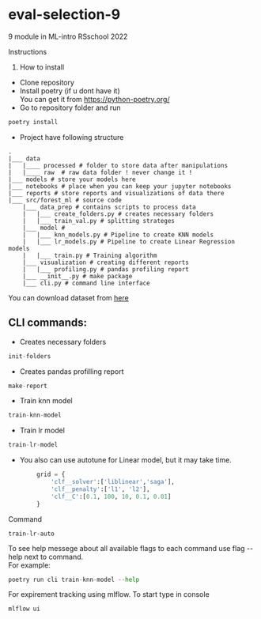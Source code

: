 # eval-selection-9
9 module in ML-intro RSschool 2022


Instructions  
1. How to install  
 - Clone repository  
 - Install poetry (if u dont have it)  
    You can get it from https://python-poetry.org/
 - Go to repository folder and run
```python
poetry install
```
 - Project have following structure
```
.
|___ data
|   |____ processed # folder to store data after manipulations
|   |____ raw  # raw data folder ! never change it ! 
|___ models # store your models here
|___ notebooks # place when you can keep your jupyter notebooks
|___ reports # store reports and visualizations of data there
|___ src/forest_ml # source code
    |___ data_prep # contains scripts to process data
    |   |___ create_folders.py # creates necessary folders
    |   |___ train_val.py # splitting strateges
    |___ model # 
    |   |___ knn_models.py # Pipeline to create KNN models
    |   |___ lr_models.py # Pipeline to create Linear Regression models
    |   |___ train.py # Training algorithm
    |___ visualization # creating different reports
    |   |___ profiling.py # pandas profiling report
    |___ __init__.py # make package
    |___ cli.py # command line interface
```
You can download dataset from [here](https://www.kaggle.com/competitions/forest-cover-type-prediction)



## CLI commands:
* Creates necessary folders  
```python
init-folders
```
* Creates pandas profilling report
```python
make-report
```  
* Train knn model
```python
train-knn-model
```
* Train lr model
```python
train-lr-model
```
* You also can use autotune for Linear model, but it may take time.
```python
        grid = {
            'clf__solver':['liblinear','saga'],
            'clf__penalty':['l1', 'l2'],
            'clf__C':[0.1, 100, 10, 0.1, 0.01]
        }

```
Command
```
train-lr-auto
```

To see help messege about all available flags to each command use flag --help next to command.  
For example:
```python
poetry run cli train-knn-model --help
```
For expirement tracking using mlflow. To start type in console
```python
mlflow ui
```